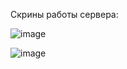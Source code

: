 Скрины работы сервера:

![image](https://github.com/user-attachments/assets/2fca52c6-316a-4ce2-b67d-618c937b5715)


![image](https://github.com/user-attachments/assets/b0983bff-3712-44bf-af6f-3bedc31fee26)

